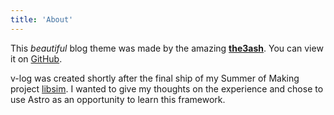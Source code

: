 ```yaml
---
title: 'About'
---
```


<!--
This content will be displayed at the top of the index page.
You can leave this empty if you don’t want to show any content.
-->

This *beautiful* blog theme was made by the amazing [**the3ash**](https://github.com/the3ash). You can view it on [GitHub](https://github.com/the3ash/astro-chiri).

v-log was created shortly after the final ship of my Summer of Making project [libsim](https://github.com/vempr/libsim). I wanted to give my thoughts on the experience and chose to use Astro as an opportunity to learn this framework.